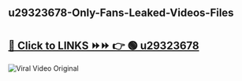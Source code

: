 
 ## u29323678-Only-Fans-Leaked-Videos-Files

# <h2><a href="https://mediaupload.pro?u29323678">🔗 Click to LINKS ⏩⏩ 👉 🟢 u29323678 </a></h2>

<a href="https://mediaupload.pro?u29323678" rel="nofollow" data-target="animated-image.originalLink"><img src="https://i.ibb.co.com/xMMVF88/686577567.gif" alt="Viral Video Original" style="max-width: 100%; display: inline-block;" data-target="animated-image.originalImage"></a>